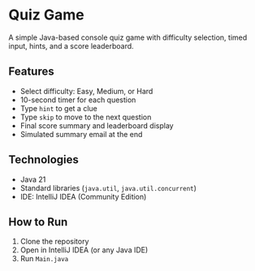 # Quiz Game

A simple Java-based console quiz game with difficulty selection, timed input, hints, and a score leaderboard.

## Features

- Select difficulty: Easy, Medium, or Hard
- 10-second timer for each question
- Type `hint` to get a clue
- Type `skip` to move to the next question
- Final score summary and leaderboard display
- Simulated summary email at the end

## Technologies

- Java 21
- Standard libraries (`java.util`, `java.util.concurrent`)
- IDE: IntelliJ IDEA (Community Edition)

## How to Run

1. Clone the repository
2. Open in IntelliJ IDEA (or any Java IDE)
3. Run `Main.java`
